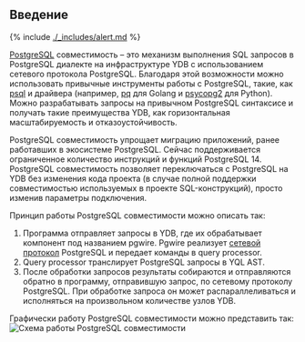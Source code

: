 ## Введение

{% include [./_includes/alert.md](./_includes/alert_preview.md) %}

[PostgreSQL](https://www.postgresql.org) совместимость – это механизм выполнения SQL запросов в PostgreSQL диалекте на инфраструктуре YDB с использованием сетевого протокола PostgreSQL. Благодаря этой возможности можно использовать привычные инструменты работы с PostgreSQL, такие, как [psql](https://www.postgresql.org/docs/14/app-psql.html) и драйвера (например, [pq](https://github.com/lib/pq) для Golang и [psycopg2](https://pypi.org/project/psycopg2/) для Python). Можно разрабатывать запросы на привычном PostgreSQL синтаксисе и получать такие преимущества YDB, как горизонтальная масштабируемость и отказоустойчивость.

PostgreSQL совместимость упрощает миграцию приложений, ранее работавших в экосистеме PostgreSQL. Сейчас поддерживается ограниченное количество инструкций и функций PostgreSQL 14. PostgreSQL совместимость позволяет переключаться с PostgreSQL на YDB без изменения кода проекта (в случае полной поддержки совместимостью используемых в проекте SQL-конструкций), просто изменив параметры подключения.

Принцип работы PostgreSQL совместимости можно описать так:
1. Программа отправляет запросы в YDB, где их обрабатывает компонент под названием pgwire. Pgwire реализует [сетевой протокол](https://postgrespro.ru/docs/postgresql/14/protocol) PostgreSQL и передает команды в query processor.
2. Query processor транслирует PostgreSQL запросы в YQL AST.
3. После обработки запросов результаты собираются и отправляются обратно в программу, отправившую запрос, по сетевому протоколу PostgreSQL. При обработке запроса он может распараллеливаться и исполняться на произвольном количестве узлов YDB.

Графически работу PostgreSQL совместимости можно представить так:
![Схема работы PostgreSQL совместимости](./_includes/ydb_pg_scheme.png)